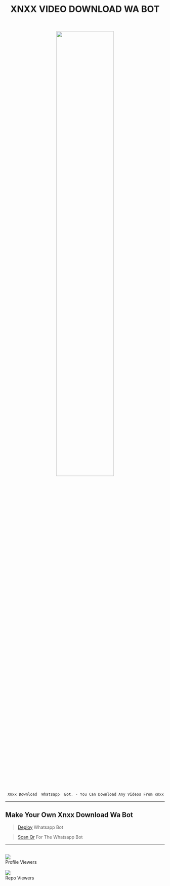 

<div align="center"> </br> <h1> XNXX VIDEO DOWNLOAD WA BOT</h1></br></br>
<a href="https://github.com/ravindu01manoj/xnxx-dl-wabot"><img width="60%" src="https://github.com/ravindu01manoj/xnxx-dl-wabot/blob/main/xnxxDb/cf55ac875e4921d4a47f4ceceb98444a.jpg"></a></div>

</br></br>
```js
 Xnxx Download  Whatsapp  Bot. - You Can Download Any Videos From xnxx.com Without 'Limits.'
```

***
<div align="left"> <h2>Make Your Own Xnxx Download Wa Bot</h2></div>

> [Deploy](https://dashboard.heroku.com/new?template=https://github.com/ravindu01manoj/Deploy-Xnxx) Whatsapp Bot

>  [Scan Qr](https://replit.com/@RavinduManoj/XNXX-DOWNLOAD-Whatsapp-BOT) For The Whatsapp  Bot

***
<div align="left"><br> <img src="https://profile-counter.glitch.me/ravindu01manoj/count.svg" /><br>Profile Viewers</div>

<div align="left"><br> <img src="https://profile-counter.glitch.me/ravindu01manoj-xnxx/count.svg" /><br>Repo Viewers</div>
